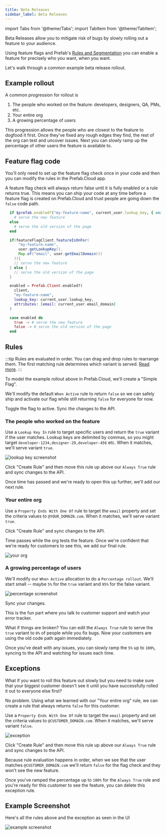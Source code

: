 ```yaml
---
title: Beta Releases
sidebar_label: Beta Releases
---
```

import Tabs from '@theme/Tabs';
import TabItem from '@theme/TabItem';

Beta Releases allow you to mitigate risk of bugs by slowly rolling out a feature to your audience.

Using feature flags and Prefab's [Rules and Segmentation](/docs/explanations/rules-and-segmentation) you can enable a feature for precisely who you want, when you want.

Let's walk through a common example beta release rollout.

## Example rollout

A common progression for rollout is

1. The people who worked on the feature: developers, designers, QA, PMs, etc.
2. Your entire org
3. A growing percentage of users

This progression allows the people who are closest to the feature to dogfood it first. Once they've fixed any rough edges they find, the rest of the org can test and uncover issues. Next you can slowly ramp up the percentage of other users the feature is available to.

## Feature flag code

You'll only need to set up the feature flag check once in your code and then you can modify the rules in the Prefab.Cloud app.

A feature flag check will always return false until it is fully enabled or a rule returns true. This means you can ship your code at any time before a feature flag is created on Prefab.Cloud and trust people are going down the `false` code path.

<Tabs groupId="lang">
<TabItem value="ruby" label="Ruby">

```ruby
  if $prefab.enabled?("my-feature-name", current_user.lookup_key, { email: current_user.email_domain })
    # serve the new feature
  else
    # serve the old version of the page
  end
```

</TabItem>
<TabItem value="java" label="Java">

```java
  if(featureFlagClient.featureIsOnFor(
      "my-feature-name",
      user.getLookupKey(),
      Map.of("email", user.getEmailDomain())
    )){
    // serve the new feature
  } else {
    // serve the old version of the page
  }
```

</TabItem>
<TabItem value="elixir" label="Elixir">

```elixir
  enabled = Prefab.Client.enabled?(
    client,
    "my-feature-name",
    lookup_key: current_user.lookup_key,
    attributes: [email: current_user.email_domain]
  )

  case enabled do
    true -> # serve the new feature
    false -> # serve the old version of the page
  end
```

</TabItem>
</Tabs>

## Rules

:::tip
Rules are evaluated in order. You can drag and drop rules to rearrange them. The first matching rule determines which variant is served. [Read more](/docs/explanations/rules-and-segmentation).
:::

To model the example rollout above in Prefab.Cloud, we'll create a "Simple Flag".

We'll modify the default `When Active` rule to return `false` so we can safely ship and activate our flag while still returning `false` for everyone for now.

Toggle the flag to active. Sync the changes to the API.

### The people who worked on the feature

Use a `Lookup Key In` rule to target specific users and return the `true` variant if the user matches. Lookup keys are delimited by commas, so you might target `developer-1234,designer-29,developer-456` etc. When it matches, we'll serve variant `true`.

![lookup key screenshot](/img/docs/example-beta-release-rules/lookup-key-in.jpg)

Click "Create Rule" and then move this rule up above our `Always True` rule and sync changes to the API.

Once time has passed and we're ready to open this up further, we'll add our next rule.

### Your entire org

Use a `Property Ends With One Of` rule to target the `email` property and set the criteria values to `@YOUR_DOMAIN.com`. When it matches, we'll serve variant `true`.

Click "Create Rule" and sync changes to the API.

Time passes while the org tests the feature. Once we're confident that we're ready for customers to see this, we add our final rule.

![your org](/img/docs/example-beta-release-rules/lookup-key-in.jpg)

### A growing percentage of users

We'll modify our `When Active` allocation to do a `Percentage rollout`. We'll start small -- maybe `5%` for the `true` variant and `95%` for the false variant.

![percentage screenshot](/img/docs/example-beta-release-rules/percentage-rollout.png)

Sync your changes.

This is the fun part where you talk to customer support and watch your error tracker.

What if things are broken? You can edit the `Always True` rule to serve the `true` variant to `0%` of people while you fix bugs. Now your customers are using the old code path again immediately.

Once you've dealt with any issues, you can slowly ramp the `5%` up to `100%`, syncing to the API and watching for issues each time.

## Exceptions

What if you want to roll this feature out slowly but you need to make sure that your biggest customer doesn't see it until you have successfully rolled it out to everyone else first?

No problem. Using what we learned with our "Your entire org" rule, we can create a rule that always returns `false` for this customer.

Use a `Property Ends With One Of` rule to target the `email` property and set the criteria values to `@CUSTOMER_DOMAIN.com`. When it matches, we'll serve variant `false`.

![exception](/img/docs/example-beta-release-rules/exception.jpg)

Click "Create Rule" and then move this rule up above our `Always True` rule and sync changes to the API.

Because rule evaluation happens in order, when we see that the user matches `@CUSTOMER_DOMAIN.com` we'll return `false` for the flag check and they won't see the new feature.

Once you've ramped the percentage up to `100%` for the `Always True` rule and you're ready for this customer to see the feature, you can delete this exception rule.

## Example Screenshot

Here's all the rules above and the exception as seen in the UI

![example screenshot](/img/docs/example-beta-release-rules/all-rules.png)
